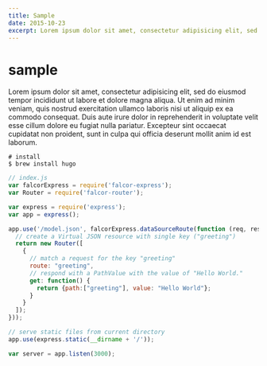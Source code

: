 ```yaml
---
title: Sample
date: 2015-10-23
excerpt: Lorem ipsum dolor sit amet, consectetur adipisicing elit, sed do eiusmod tempor incididunt ut labore et dolore magna aliqua.
---
```


# sample

Lorem ipsum dolor sit amet, consectetur adipisicing elit, sed do eiusmod tempor incididunt ut labore et dolore magna aliqua. Ut enim ad minim veniam, quis nostrud exercitation ullamco laboris nisi ut aliquip ex ea commodo consequat. Duis aute irure dolor in reprehenderit in voluptate velit esse cillum dolore eu fugiat nulla pariatur. Excepteur sint occaecat cupidatat non proident, sunt in culpa qui officia deserunt mollit anim id est laborum.

```
# install
$ brew install hugo
```

```js
// index.js
var falcorExpress = require('falcor-express');  
var Router = require('falcor-router');

var express = require('express');  
var app = express();

app.use('/model.json', falcorExpress.dataSourceRoute(function (req, res) {  
  // create a Virtual JSON resource with single key ("greeting")
  return new Router([
    {
      // match a request for the key "greeting"    
      route: "greeting",
      // respond with a PathValue with the value of "Hello World."
      get: function() {
        return {path:["greeting"], value: "Hello World"};
      }
    }
  ]);
}));

// serve static files from current directory
app.use(express.static(__dirname + '/'));

var server = app.listen(3000);  
```

